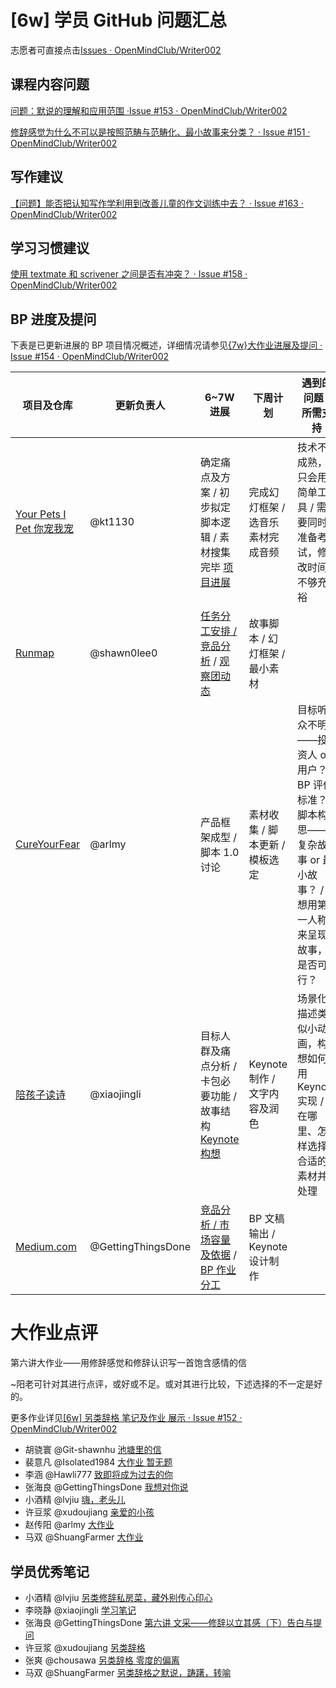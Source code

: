 # [6w] 学员 GitHub 问题汇总

志愿者可直接点击[Issues · OpenMindClub/Writer002](https://github.com/OpenMindClub/Writer002/issues)

## 课程内容问题

[问题：默说的理解和应用范围 ·Issue #153 · OpenMindClub/Writer002](https://github.com/OpenMindClub/Writer002/issues/153)

[修辞感觉为什么不可以是按照范畴与范畴化、最小故事来分类？ · Issue #151 · OpenMindClub/Writer002](https://github.com/OpenMindClub/Writer002/issues/151)

## 写作建议

[【问题】能否把认知写作学利用到改善儿童的作文训练中去？ · Issue #163 · OpenMindClub/Writer002](https://github.com/OpenMindClub/Writer002/issues/163)

## 学习习惯建议

[使用 textmate 和 scrivener 之间是否有冲突？ · Issue #158 · OpenMindClub/Writer002](https://github.com/OpenMindClub/Writer002/issues/158)

## BP 进度及提问

下表是已更新进展的 BP 项目情况概述，详细情况请参见[{7w}大作业进展及提问 · Issue #154 · OpenMindClub/Writer002](https://github.com/OpenMindClub/Writer002/issues/154)

项目及仓库 | 更新负责人 | 6~7W 进展 | 下周计划 | 遇到的问题 / 所需支持
----------|----------|-----------|---------|----------------------
[Your Pets I Pet 你宠我宠](https://github.com/yourpetsipet/YourPetsIPet) | @kt1130 | 确定痛点及方案 / 初步拟定脚本逻辑 / 素材搜集完毕 [项目进展](https://github.com/yourpetsipet/YourPetsIPet/issues/4) | 完成幻灯框架 / 选音乐素材完成音频 | 技术不成熟，只会用简单工具 / 需要同时准备考试，修改时间不够充裕
[Runmap](https://github.com/Run-map/RUNMAP) | @shawn0lee0 | [任务分工安排 / 竞品分析](https://github.com/Run-map/RUNMAP/issues/8) / [观察团动态](https://github.com/Run-map/RUNMAP/issues/7) | 故事脚本 / 幻灯框架 / 最小素材 |
[CureYourFear](https://github.com/CureYourFear/PublicSpeaking) | @arlmy | 产品框架成型 / 脚本 1.0 讨论 | 素材收集 / 脚本更新 / 模板选定 | 目标听众不明——投资人 or 用户？ / BP 评价标准？ / 脚本构思——复杂故事 or 最小故事？ / 想用第一人称来呈现故事，是否可行？
[陪孩子读诗](https://github.com/PoemsWithKids/Plans-for-BP) | @xiaojingli | 目标人群及痛点分析 / 卡包必要功能 / 故事结构 [Keynote 构想](https://github.com/PoemsWithKids/Plans-for-BP/issues/11) | Keynote 制作 / 文字内容及润色 | 场景化描述类似小动画，构想如何用 Keynote 实现 / 在哪里、怎样选择合适的素材并处理
[Medium.com](https://github.com/BP-amusing/BP-/issues) | @GettingThingsDone | [竞品分析 / 市场容量及依据](https://github.com/BP-amusing/BP-/issues/4) / [BP 作业分工](https://github.com/BP-amusing/BP-/issues/6) | BP 文稿输出 / Keynote 设计制作 |


# 大作业点评

第六讲大作业——用修辞感觉和修辞认识写一首饱含感情的信

~阳老可针对其进行点评，或好或不足。或对其进行比较，下述选择的不一定是好的。

更多作业详见[[6w] 另类辞格 笔记及作业 展示 · Issue #152 · OpenMindClub/Writer002](https://github.com/OpenMindClub/Writer002/issues/152)

* 胡骁寰 @Git-shawnhu [池塘里的信](https://github.com/Git-shawnhu/BookWriter002/blob/a2f10b4c231d76ae91f08f46a3d2dc4d692d5aa9/chapter06/assignment.md)
* 裴意凡 @Isolated1984 [大作业 暂无题](https://github.com/Isolated1984/Writer002/blob/master/chapter06/assignment.md)
* 李涵 @Hawli777 [致即将成为过去的你](https://github.com/Hawli777/BookWriter002/blob/master/chapter06/assignment.md)
* 张海良 @GettingThingsDone [我想对你说](https://github.com/GettingThingsDone/BookWriter002/blob/master/chapter06/assignment.md)
* 小酒精 @lvjiu [嗨，老头儿](https://github.com/lvjiu/BookWriter002/blob/master/chapter06/assignment.md)
* 许豆浆 @xudoujiang [亲爱的小孩](https://github.com/xudoujiang/BookWriter002/blob/master/chapter06/assignment.md)
* 赵传阳 @arlmy [大作业](https://github.com/arlmy/BookWriter002/blob/master/chapter06/assignment.md)
* 马双 @ShuangFarmer [大作业](https://github.com/ShuangFarmer/BookWriter002/blob/master/chapter06/assignment.md)　

## 学员优秀笔记

* 小酒精 @lvjiu [另类修辞私房菜，藏外别传心印心](https://github.com/lvjiu/BookWriter002/blob/master/chapter06/note.md)
* 李晓静 @xiaojingli [学习笔记](https://github.com/xiaojingli/BookWriter002/tree/master/chapter06)
* 张海良 @GettingThingsDone [第六讲 文采——修辞以立其感（下）告白与提问](https://github.com/GettingThingsDone/BookWriter002/blob/master/chapter06/note.md)
* 许豆浆 @xudoujiang [另类辞格](https://github.com/xudoujiang/BookWriter002/tree/master/chapter06)
* 张爽 @chousawa [另类辞格 零度的偏离](https://github.com/chousawa/BookWriter002/tree/master/chapter06)
* 马双 @ShuangFarmer [另类辞格之默说，踌躇，转喻](https://github.com/ShuangFarmer/BookWriter002/blob/master/chapter06/note_6_2.md)
